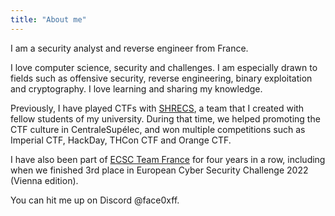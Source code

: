 ```yaml
---
title: "About me"
---
```


I am a security analyst and reverse engineer from France.

I love computer science, security and challenges. I am especially drawn to fields such as offensive security, reverse engineering, binary exploitation and cryptography. I love learning and sharing my knowledge.

Previously, I have played CTFs with [SHRECS](https://ctftime.org/team/89273), a team that I created with fellow students of my university.
During that time, we helped promoting the CTF culture in CentraleSupélec, and won multiple competitions such as Imperial CTF, HackDay, THCon CTF and Orange CTF.

I have also been part of [ECSC Team France](https://ctftime.org/team/159269) for four years in a row,
including when we finished 3rd place in European Cyber Security Challenge 2022 (Vienna edition).

You can hit me up on Discord @face0xff.
